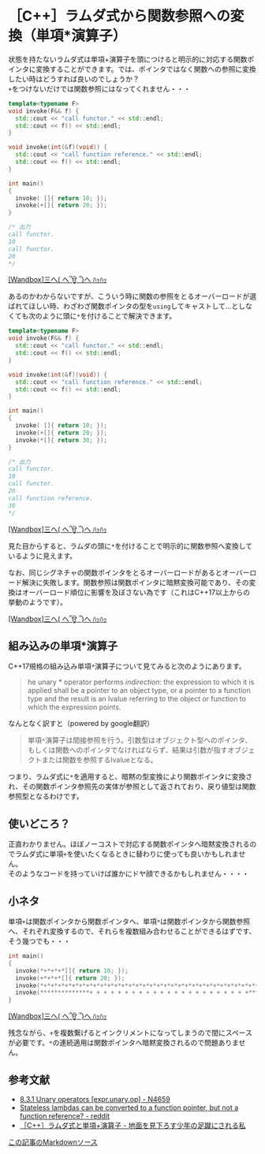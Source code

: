 # ［C++］ラムダ式から関数参照への変換（単項*演算子）

状態を持たないラムダ式は単項+演算子を頭につけると明示的に対応する関数ポインタに変換することができます。では、ポインタではなく関数への参照に変換したい時はどうすれば良いのでしょうか？  
`+`をつけないだけでは関数参照にはなってくれません・・・

```cpp
template<typename F>
void invoke(F&& f) {
  std::cout << "call functor." << std::endl;
  std::cout << f() << std::endl;
}

void invoke(int(&f)(void)) {
  std::cout << "call function reference." << std::endl;
  std::cout << f() << std::endl;
}

int main()
{
  invoke( []{ return 10; });
  invoke(+[]{ return 20; });
}

/* 出力
call functor.
10
call functor.
20
*/
```

[[Wandbox]三へ( へ՞ਊ ՞)へ ﾊｯﾊｯ](https://wandbox.org/permlink/a7NtwhZDXlgxUT1l)

あるのかわからないですが、こういう時に関数の参照をとるオーバーロードが選ばれてほしい時、わざわざ関数ポインタの型を`using`してキャストして...としなくても次のように頭に`*`を付けることで解決できます。

```cpp
template<typename F>
void invoke(F&& f) {
  std::cout << "call functor." << std::endl;
  std::cout << f() << std::endl;
}

void invoke(int(&f)(void)) {
  std::cout << "call function reference." << std::endl;
  std::cout << f() << std::endl;
}

int main()
{
  invoke( []{ return 10; });
  invoke(+[]{ return 20; });
  invoke(*[]{ return 30; });
}

/* 出力
call functor.
10
call functor.
20
call function reference.
30
*/
```

[[Wandbox]三へ( へ՞ਊ ՞)へ ﾊｯﾊｯ](https://wandbox.org/permlink/pwcpTXhjJJ8Y7TZb)

見た目からすると、ラムダの頭に`*`を付けることで明示的に関数参照へ変換しているように見えます。

なお、同じシグネチャの関数ポインタをとるオーバーロードがあるとオーバーロード解決に失敗します。関数参照は関数ポインタに暗黙変換可能であり、その変換はオーバーロード順位に影響を及ぼさない為です（これはC++17以上からの挙動のようです）。

[[Wandbox]三へ( へ՞ਊ ՞)へ ﾊｯﾊｯ](https://wandbox.org/permlink/NbZLtR2MGHAu0pjt)

## 組み込みの単項*演算子
C++17規格の組み込み単項`*`演算子について見てみると次のようにあります。

>he unary * operator performs *indirection*: the expression to which it is applied shall be a pointer to an object type, or a pointer to a function type and the result is an lvalue referring to the object or function to which the expression points. 

なんとなく訳すと（powered by google翻訳）

>単項`*`演算子は間接参照を行う。引数型はオブジェクト型へのポインタ、もしくは関数へのポインタでなければならず、結果は引数が指すオブジェクトまたは関数を参照するlvalueとなる。

つまり、ラムダ式に`*`を適用すると、暗黙の型変換により関数ポインタに変換され、その関数ポインタ参照先の実体が参照として返されており、戻り値型は関数参照型となるわけです。

## 使いどころ？
正直わかりません。ほぼノーコストで対応する関数ポインタへ暗黙変換されるのでラムダ式に単項`+`を使いたくなるときに替わりに使っても良いかもしれません。  
そのようなコードを持っていけば誰かにドヤ顔できるかもしれません・・・・

## 小ネタ
単項`+`は関数ポインタから関数ポインタへ、単項`*`は関数ポインタから関数参照へ、それぞれ変換するので、それらを複数組み合わせることができるはずです、そう幾つでも・・・

```cpp
int main()
{
  invoke(*+*+*+*[]{ return 10; });
  invoke(+*+*+*[]{ return 20; });
  invoke(*+*+*+*+*+*+*+*+*+*+*+*+*+*+*+*+*+*+*+*+*+*+*+*+*+*+*+*+*+*+*+*+*+*+*+*+*+*+*+*+*+*+*+*+*+*+*+*+*+*+*+*+*+*+*+*+*+*+*+*+*+*+*+*+*+*+*+*+*+*+*+*+*+*+*+*+*+*+*+*+*+*+*+*+*+*+*+*+*+*+*+*+*+*+*+*+*+*+*+*+*+*+*+*+*+*+*+*+*+*+*+*+*+*+*+*+*+*+*+*+*+*+*+*+*+*+*+*+*+*+*+*+*+*+*+*+*+*+*+*+*+*+*+*+*+*+*+*+*+*+*+*+*+*+*+*+*+*+*+*+*+*+*+*+*+*+*+*+*+*+*+*+*+*+*+*+*+*+*+*+*+*+*+*[]{ return 30; });
  invoke(**************+ + + + + + + + + + + + + + + + + + + + + + +**************+*+ + +*+*+ + +[]{ return 40; });
}
```
[[Wandbox]三へ( へ՞ਊ ՞)へ ﾊｯﾊｯ](https://wandbox.org/permlink/J6VMUH5z6EqnIdB3)

残念ながら、`+`を複数繋げるとインクリメントになってしまうので間にスペースが必要です。`*`の連続適用は関数ポインタへ暗黙変換されるので問題ありません。

## 参考文献
- [8.3.1 Unary operators [expr.unary.op] - N4659](https://timsong-cpp.github.io/cppwp/n4659/expr.unary.op#1)
- [Stateless lambdas can be converted to a function pointer, but not a function reference? - reddit](https://www.reddit.com/r/cpp/comments/cvcle8/stateless_lambdas_can_be_converted_to_a_function/)
- [［C++］ラムダ式と単項+演算子 - 地面を見下ろす少年の足蹴にされる私](https://onihusube.hatenablog.com/entry/2019/04/19/204552)

[この記事のMarkdownソース](https://github.com/onihusube/blog/blob/master/2019/20190827_lambda_to_reference.md)